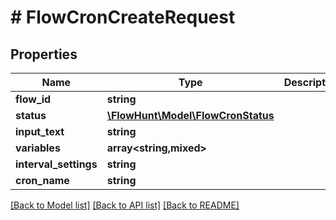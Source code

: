 # # FlowCronCreateRequest

## Properties

Name | Type | Description | Notes
------------ | ------------- | ------------- | -------------
**flow_id** | **string** |  |
**status** | [**\FlowHunt\Model\FlowCronStatus**](FlowCronStatus.md) |  |
**input_text** | **string** |  | [optional]
**variables** | **array<string,mixed>** |  | [optional]
**interval_settings** | **string** |  |
**cron_name** | **string** |  |

[[Back to Model list]](../../README.md#models) [[Back to API list]](../../README.md#endpoints) [[Back to README]](../../README.md)
